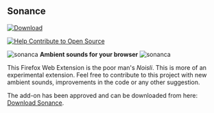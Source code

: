 ## Sonance

<a href="https://addons.mozilla.org/en-US/firefox/addon/sonance/" target="_blank">
    <img src="https://img.shields.io/badge/Firefox-Addon-orange.svg" alt="Download">
</a>

[![Help Contribute to Open Source](https://www.codetriage.com/theadnan/sonance/badges/users.svg)](https://www.codetriage.com/theadnan/sonance)

![sonanca](https://github.com/TheAdnan/sonance/blob/master/icons/sonance.png?raw=true) __Ambient sounds for your browser__ ![sonanca](https://github.com/TheAdnan/sonance/blob/master/icons/sonance.png?raw=true)

This Firefox Web Extension is the poor man's _Noisli_. This is more of an experimental extension. Feel free to contribute to this project with new ambient sounds, improvements in the code or any other suggestion.

The add-on has been approved and can be downloaded from here: [Download Sonance](https://addons.mozilla.org/firefox/addon/sonance/).
